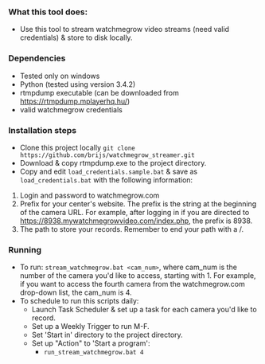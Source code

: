 
### What this tool does:
- Use this tool to stream watchmegrow video streams (need valid credentials) & store to disk locally.

### Dependencies
- Tested only on windows
- Python (tested using version 3.4.2)
- rtmpdump executable (can be downloaded from https://rtmpdump.mplayerhq.hu/)
- valid watchmegrow credentials

### Installation steps
- Clone this project locally 
`git clone https://github.com/brijs/watchmegrow_streamer.git`
- Download & copy rtmpdump.exe to the project directory.
- Copy and edit `load_credentials.sample.bat` & save as `load_credentials.bat` with the following information:

1. Login and password to watchmegrow.com
2. Prefix for your center's website. The prefix is the string at the beginning of the camera URL. For example, after logging in if you are directed to https://8938.mywatchmegrowvideo.com/index.php, the prefix is 8938.
3. The path to store your records. Remember to end your path with a /.

### Running
- To run: `stream_watchmegrow.bat <cam_num>`, where cam_num is the number of the camera you'd like to access, starting with 1. For example, if you want to access the fourth camera from the watchmegrow.com drop-down list, the cam_num is 4.
- To schedule to run this scripts daily:
  - Launch Task Scheduler & set up a task for each camera you'd like to record.
  - Set up a Weekly Trigger to run M-F.
  - Set 'Start in' directory to the project directory.
  - Set up "Action" to 'Start a program':
    - `run_stream_watchmegrow.bat 4`
